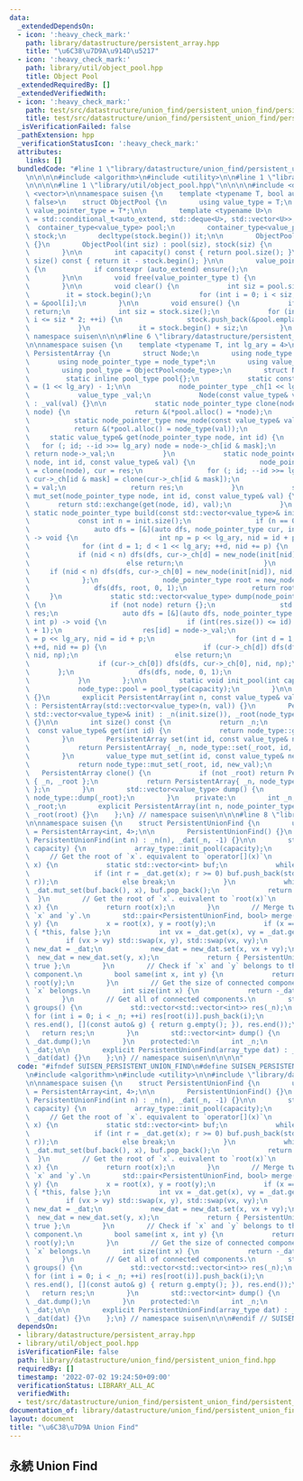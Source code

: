 ```yaml
---
data:
  _extendedDependsOn:
  - icon: ':heavy_check_mark:'
    path: library/datastructure/persistent_array.hpp
    title: "\u6C38\u7D9A\u914D\u5217"
  - icon: ':heavy_check_mark:'
    path: library/util/object_pool.hpp
    title: Object Pool
  _extendedRequiredBy: []
  _extendedVerifiedWith:
  - icon: ':heavy_check_mark:'
    path: test/src/datastructure/union_find/persistent_union_find/persistent_unionfind.test.cpp
    title: test/src/datastructure/union_find/persistent_union_find/persistent_unionfind.test.cpp
  _isVerificationFailed: false
  _pathExtension: hpp
  _verificationStatusIcon: ':heavy_check_mark:'
  attributes:
    links: []
  bundledCode: "#line 1 \"library/datastructure/union_find/persistent_union_find.hpp\"\
    \n\n\n\n#include <algorithm>\n#include <utility>\n\n#line 1 \"library/datastructure/persistent_array.hpp\"\
    \n\n\n\n#line 1 \"library/util/object_pool.hpp\"\n\n\n\n#include <deque>\n#include\
    \ <vector>\n\nnamespace suisen {\n    template <typename T, bool auto_extend =\
    \ false>\n    struct ObjectPool {\n        using value_type = T;\n        using\
    \ value_pointer_type = T*;\n\n        template <typename U>\n        using container_type\
    \ = std::conditional_t<auto_extend, std::deque<U>, std::vector<U>>;\n\n      \
    \  container_type<value_type> pool;\n        container_type<value_pointer_type>\
    \ stock;\n        decltype(stock.begin()) it;\n\n        ObjectPool() : ObjectPool(0)\
    \ {}\n        ObjectPool(int siz) : pool(siz), stock(siz) {\n            clear();\n\
    \        }\n\n        int capacity() const { return pool.size(); }\n        int\
    \ size() const { return it - stock.begin(); }\n\n        value_pointer_type alloc()\
    \ {\n            if constexpr (auto_extend) ensure();\n            return *it++;\n\
    \        }\n\n        void free(value_pointer_type t) {\n            *--it = t;\n\
    \        }\n\n        void clear() {\n            int siz = pool.size();\n   \
    \         it = stock.begin();\n            for (int i = 0; i < siz; i++) stock[i]\
    \ = &pool[i];\n        }\n\n        void ensure() {\n            if (it != stock.end())\
    \ return;\n            int siz = stock.size();\n            for (int i = siz;\
    \ i <= siz * 2; ++i) {\n                stock.push_back(&pool.emplace_back());\n\
    \            }\n            it = stock.begin() + siz;\n        }\n    };\n} //\
    \ namespace suisen\n\n\n#line 6 \"library/datastructure/persistent_array.hpp\"\
    \n\nnamespace suisen {\n    template <typename T, int lg_ary = 4>\n    struct\
    \ PersistentArray {\n        struct Node;\n        using node_type = Node;\n \
    \       using node_pointer_type = node_type*;\n        using value_type = T;\n\
    \        using pool_type = ObjectPool<node_type>;\n        struct Node {\n   \
    \         static inline pool_type pool{};\n            static constexpr int mask\
    \ = (1 << lg_ary) - 1;\n\n            node_pointer_type _ch[1 << lg_ary]{};\n\
    \            value_type _val;\n            Node(const value_type& val = value_type{})\
    \ : _val(val) {}\n\n            static node_pointer_type clone(node_pointer_type\
    \ node) {\n                return &(*pool.alloc() = *node);\n            }\n \
    \           static node_pointer_type new_node(const value_type& val) {\n     \
    \           return &(*pool.alloc() = node_type(val));\n            }\n       \
    \     static value_type& get(node_pointer_type node, int id) {\n             \
    \   for (; id; --id >>= lg_ary) node = node->_ch[id & mask];\n               \
    \ return node->_val;\n            }\n            static node_pointer_type set(node_pointer_type\
    \ node, int id, const value_type& val) {\n                node_pointer_type res\
    \ = clone(node), cur = res;\n                for (; id; --id >>= lg_ary) cur =\
    \ cur->_ch[id & mask] = clone(cur->_ch[id & mask]);\n                cur->_val\
    \ = val;\n                return res;\n            }\n            static value_type\
    \ mut_set(node_pointer_type node, int id, const value_type& val) {\n         \
    \       return std::exchange(get(node, id), val);\n            }\n           \
    \ static node_pointer_type build(const std::vector<value_type>& init) {\n    \
    \            const int n = init.size();\n                if (n == 0) return nullptr;\n\
    \                auto dfs = [&](auto dfs, node_pointer_type cur, int id, int p)\
    \ -> void {\n                    int np = p << lg_ary, nid = id + p;\n       \
    \             for (int d = 1; d < 1 << lg_ary; ++d, nid += p) {\n            \
    \            if (nid < n) dfs(dfs, cur->_ch[d] = new_node(init[nid]), nid, np);\n\
    \                        else return;\n                    }\n               \
    \     if (nid < n) dfs(dfs, cur->_ch[0] = new_node(init[nid]), nid, np);\n   \
    \             };\n                node_pointer_type root = new_node(init[0]);\n\
    \                dfs(dfs, root, 0, 1);\n                return root;\n       \
    \     }\n            static std::vector<value_type> dump(node_pointer_type node)\
    \ {\n                if (not node) return {};\n                std::vector<value_type>\
    \ res;\n                auto dfs = [&](auto dfs, node_pointer_type cur, int id,\
    \ int p) -> void {\n                    if (int(res.size()) <= id) res.resize(id\
    \ + 1);\n                    res[id] = node->_val;\n                    int np\
    \ = p << lg_ary, nid = id + p;\n                    for (int d = 1; d < 1 << lg_ary;\
    \ ++d, nid += p) {\n                        if (cur->_ch[d]) dfs(dfs, cur->_ch[d],\
    \ nid, np);\n                        else return;\n                    }\n   \
    \                 if (cur->_ch[0]) dfs(dfs, cur->_ch[0], nid, np);\n         \
    \       };\n                dfs(dfs, node, 0, 1);\n                return res;\n\
    \            }\n        };\n\n        static void init_pool(int capacity) {\n\
    \            node_type::pool = pool_type(capacity);\n        }\n\n        PersistentArray()\
    \ {}\n        explicit PersistentArray(int n, const value_type& val = value_type{})\
    \ : PersistentArray(std::vector<value_type>(n, val)) {}\n        PersistentArray(const\
    \ std::vector<value_type>& init) : _n(init.size()), _root(node_type::build(init))\
    \ {}\n\n        int size() const {\n            return _n;\n        }\n      \
    \  const value_type& get(int id) {\n            return node_type::get(_root, id);\n\
    \        }\n        PersistentArray set(int id, const value_type& new_val) {\n\
    \            return PersistentArray{ _n, node_type::set(_root, id, new_val) };\n\
    \        }\n        value_type mut_set(int id, const value_type& new_val) {\n\
    \            return node_type::mut_set(_root, id, new_val);\n        }\n     \
    \   PersistentArray clone() {\n            if (not _root) return PersistentArray\
    \ { _n, _root };\n            return PersistentArray{ _n, node_type::clone(_root)\
    \ };\n        }\n        std::vector<value_type> dump() {\n            return\
    \ node_type::dump(_root);\n        }\n    private:\n        int _n;\n        node_pointer_type\
    \ _root;\n        explicit PersistentArray(int n, node_pointer_type root) : _n(n),\
    \ _root(root) {}\n    };\n} // namespace suisen\n\n\n#line 8 \"library/datastructure/union_find/persistent_union_find.hpp\"\
    \n\nnamespace suisen {\n    struct PersistentUnionFind {\n        using array_type\
    \ = PersistentArray<int, 4>;\n\n        PersistentUnionFind() {}\n        explicit\
    \ PersistentUnionFind(int n) : _n(n), _dat(_n, -1) {}\n\n        static void init_pool(int\
    \ capacity) {\n            array_type::init_pool(capacity);\n        }\n\n   \
    \     // Get the root of `x`. equivalent to `operator[](x)`\n        int root(int\
    \ x) {\n            static std::vector<int> buf;\n            while (true) {\n\
    \                if (int r = _dat.get(x); r >= 0) buf.push_back(std::exchange(x,\
    \ r));\n                else break;\n            }\n            while (buf.size())\
    \ _dat.mut_set(buf.back(), x), buf.pop_back();\n            return x;\n      \
    \  }\n        // Get the root of `x`. euivalent to `root(x)`\n        int operator[](int\
    \ x) {\n            return root(x);\n        }\n        // Merge two vertices\
    \ `x` and `y`.\n        std::pair<PersistentUnionFind, bool> merge(int x, int\
    \ y) {\n            x = root(x), y = root(y);\n            if (x == y) return\
    \ { *this, false };\n            int vx = _dat.get(x), vy = _dat.get(y);\n   \
    \         if (vx > vy) std::swap(x, y), std::swap(vx, vy);\n            array_type\
    \ new_dat = _dat;\n            new_dat = new_dat.set(x, vx + vy);\n          \
    \  new_dat = new_dat.set(y, x);\n            return { PersistentUnionFind(new_dat),\
    \ true };\n        }\n        // Check if `x` and `y` belongs to the same connected\
    \ component.\n        bool same(int x, int y) {\n            return root(x) ==\
    \ root(y);\n        }\n        // Get the size of connected componet to which\
    \ `x` belongs.\n        int size(int x) {\n            return -_dat.get(root(x));\n\
    \        }\n        // Get all of connected components.\n        std::vector<std::vector<int>>\
    \ groups() {\n            std::vector<std::vector<int>> res(_n);\n           \
    \ for (int i = 0; i < _n; ++i) res[root(i)].push_back(i);\n            res.erase(std::remove_if(res.begin(),\
    \ res.end(), [](const auto& g) { return g.empty(); }), res.end());\n         \
    \   return res;\n        }\n        std::vector<int> dump() {\n            return\
    \ _dat.dump();\n        }\n    protected:\n        int _n;\n        array_type\
    \ _dat;\n\n        explicit PersistentUnionFind(array_type dat) : _n(dat.size()),\
    \ _dat(dat) {}\n    };\n} // namespace suisen\n\n\n\n"
  code: "#ifndef SUISEN_PERSISTENT_UNION_FIND\n#define SUISEN_PERSISTENT_UNION_FIND\n\
    \n#include <algorithm>\n#include <utility>\n\n#include \"library/datastructure/persistent_array.hpp\"\
    \n\nnamespace suisen {\n    struct PersistentUnionFind {\n        using array_type\
    \ = PersistentArray<int, 4>;\n\n        PersistentUnionFind() {}\n        explicit\
    \ PersistentUnionFind(int n) : _n(n), _dat(_n, -1) {}\n\n        static void init_pool(int\
    \ capacity) {\n            array_type::init_pool(capacity);\n        }\n\n   \
    \     // Get the root of `x`. equivalent to `operator[](x)`\n        int root(int\
    \ x) {\n            static std::vector<int> buf;\n            while (true) {\n\
    \                if (int r = _dat.get(x); r >= 0) buf.push_back(std::exchange(x,\
    \ r));\n                else break;\n            }\n            while (buf.size())\
    \ _dat.mut_set(buf.back(), x), buf.pop_back();\n            return x;\n      \
    \  }\n        // Get the root of `x`. euivalent to `root(x)`\n        int operator[](int\
    \ x) {\n            return root(x);\n        }\n        // Merge two vertices\
    \ `x` and `y`.\n        std::pair<PersistentUnionFind, bool> merge(int x, int\
    \ y) {\n            x = root(x), y = root(y);\n            if (x == y) return\
    \ { *this, false };\n            int vx = _dat.get(x), vy = _dat.get(y);\n   \
    \         if (vx > vy) std::swap(x, y), std::swap(vx, vy);\n            array_type\
    \ new_dat = _dat;\n            new_dat = new_dat.set(x, vx + vy);\n          \
    \  new_dat = new_dat.set(y, x);\n            return { PersistentUnionFind(new_dat),\
    \ true };\n        }\n        // Check if `x` and `y` belongs to the same connected\
    \ component.\n        bool same(int x, int y) {\n            return root(x) ==\
    \ root(y);\n        }\n        // Get the size of connected componet to which\
    \ `x` belongs.\n        int size(int x) {\n            return -_dat.get(root(x));\n\
    \        }\n        // Get all of connected components.\n        std::vector<std::vector<int>>\
    \ groups() {\n            std::vector<std::vector<int>> res(_n);\n           \
    \ for (int i = 0; i < _n; ++i) res[root(i)].push_back(i);\n            res.erase(std::remove_if(res.begin(),\
    \ res.end(), [](const auto& g) { return g.empty(); }), res.end());\n         \
    \   return res;\n        }\n        std::vector<int> dump() {\n            return\
    \ _dat.dump();\n        }\n    protected:\n        int _n;\n        array_type\
    \ _dat;\n\n        explicit PersistentUnionFind(array_type dat) : _n(dat.size()),\
    \ _dat(dat) {}\n    };\n} // namespace suisen\n\n\n#endif // SUISEN_PERSISTENT_UNION_FIND\n"
  dependsOn:
  - library/datastructure/persistent_array.hpp
  - library/util/object_pool.hpp
  isVerificationFile: false
  path: library/datastructure/union_find/persistent_union_find.hpp
  requiredBy: []
  timestamp: '2022-07-02 19:24:50+09:00'
  verificationStatus: LIBRARY_ALL_AC
  verifiedWith:
  - test/src/datastructure/union_find/persistent_union_find/persistent_unionfind.test.cpp
documentation_of: library/datastructure/union_find/persistent_union_find.hpp
layout: document
title: "\u6C38\u7D9A Union Find"
---
```

## 永続 Union Find
